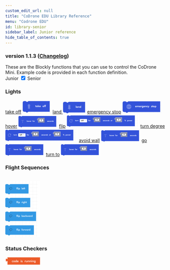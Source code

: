 ```yaml
---
custom_edit_url: null
title: "CoDrone EDU Library Reference"
menu: "Codrone EDU"
id: library-senior
sidebar_label: Junior reference
hide_table_of_contents: true
---
```

<h3 class="homeDocLandingVersion">version 1.1.3 (<a class="orange-link" href="/docs/codrone-mini/blockly/changelog">Changelog</a>)</h3>
These are the Blockly functions that you can use to control the CoDrone Mini. Example code is provided in each function definition.

<div class="center">
    <span class="label-toggle">Junior</span>
<label onClick={function hi(){if(!document.getElementById("juniorSeniorSelector").checked){window.location.href = "/docs/codrone-mini/blockly/reference/library-junior"}}} class="switch">
 <input id="juniorSeniorSelector" type="checkbox"  checked="true" />
  <span class="slider round"></span> 
</label>   <span class="label-toggle">Senior</span>
</div>

<div class="boxLanding">
  <div class="parentContainer">
  <div class="box-reference-shadow">
  <h3>Lights</h3>
    <a href="/docs/codrone-edu/blockly/Flight-Commands/01-takeoff">take off</a>
    <img src="/img/takeoff.png"></img>
    <a href="/docs/codrone-edu/blockly/Flight-Commands/02-land">land </a>
      <img src="/img/land.png"></img>
    <a href="/docs/codrone-edu/blockly/Flight-Commands/03-emergency-stop">emergency stop</a>
      <img src="/img/emergency_stop.png"></img>
    <a href="/docs/codrone-edu/blockly/Flight-Commands/04-hover">hover</a>
      <img src="/img/hover.png"></img>
    <a href="/docs/codrone-edu/blockly/Flight-Commands/05-flip">flip</a>
      <img src="/img/go_for_seconds_at_power.png"></img>
    <a href="/docs/codrone-edu/blockly/Flight-Commands/06-turn_degree">turn degree</a>
      <img src="/img/turn_for_seconds_at_power.png"></img>
    <a href="/docs/codrone-edu/blockly/Flight-Commands/07-avoid_wall">avoid wall</a>
      <img src="/img/hover.png"></img>  
    <a href="/docs/codrone-edu/blockly/Flight-Commands/08-go">go</a>
      <img src="/img/hover.png"></img>  
    <a href="/docs/codrone-edu/blockly/Flight-Commands/09-turn-to"> turn to</a>
      <img src="/img/hover.png"></img>  
  </div>
  </div>
  <div  class="parentContainer">
    <div class="box-reference-shadow">
    <h3> Flight Sequences</h3>
    <br />
    <div class="boxLandingColumn2">
        <img src="/img/flips.png"></img>
    </div>
    </div>
  </div>
    <div  class="parentContainer">
     <div class="box-reference-shadow">
    <h3> Status Checkers</h3>
    <div class="boxLandingColumn2"> 
        <img src="/img/code_is_running.png"></img>
    </div>
    </div>
  </div>
</div>
